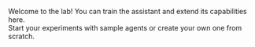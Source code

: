 Welcome to the lab! You can train the assistant and extend its capabilities here.
<br>
Start your experiments with sample agents or create your own one from scratch.
